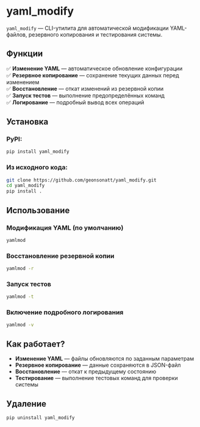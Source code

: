 
# **yaml_modify**

`yaml_modify` — CLI-утилита для автоматической модификации YAML-файлов, резервного копирования и тестирования системы.

## **Функции**
✅ **Изменение YAML** — автоматическое обновление конфигурации  
✅ **Резервное копирование** — сохранение текущих данных перед изменением  
✅ **Восстановление** — откат изменений из резервной копии  
✅ **Запуск тестов** — выполнение предопределённых команд  
✅ **Логирование** — подробный вывод всех операций  

## **Установка**
### PyPI:
```bash
pip install yaml_modify
```
### Из исходного кода:
```bash
git clone https://github.com/geonsonatt/yaml_modify.git
cd yaml_modify
pip install .
```

## **Использование**
### **Модификация YAML (по умолчанию)**
```bash
yamlmod
```
### **Восстановление резервной копии**
```bash
yamlmod -r
```
### **Запуск тестов**
```bash
yamlmod -t
```
### **Включение подробного логирования**
```bash
yamlmod -v
```

## **Как работает?**
- **Изменение YAML** — файлы обновляются по заданным параметрам  
- **Резервное копирование** — данные сохраняются в JSON-файл  
- **Восстановление** — откат к предыдущему состоянию  
- **Тестирование** — выполнение тестовых команд для проверки системы  

## **Удаление**
```bash
pip uninstall yaml_modify
```
